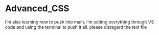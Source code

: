 # Advanced_CSS
i'm also learning how to push into main, i'm editing everything through VS code and using the terminal to push it all. please disregard the text file